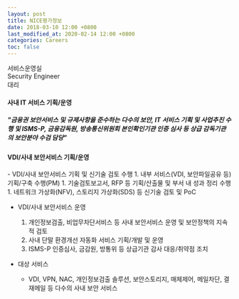 ```yaml
---
layout: post
title: NICE평가정보
date: 2018-03-10 12:00 +0800
last_modified_at: 2020-02-14 12:00 +0800
categories: Careers
toc: false
---
```

서비스운영실<br>Security Engineer<br>대리

#### 사내 IT 서비스 기획/운영

##### "금융권 보안서비스 및 규제사항을 준수하는 다수의 보안, IT 서비스 기획 및 사업추진  수행 및 ISMS-P, 금융감독원, 방송통신위원회 본인확인기관 인증 심사 등 상급 감독기관의 보안분야 수검 담당"

<h4>VDI/사내 보안서비스 기획/운영</h4>
- VDI/사내 보안서비스 기획 및 신기술 검토 수행
    1. 내부 서비스(VDI, 보안파일공유 등) 기획/구축 수행(PM)
    1. 기술검토보고서, RFP 등 기획/산출물 및 부서 내 성과 정리 수행
    1. 네트워크 가상화(NFV), 스토리지 가상화(SDS) 등 신기술 검토 및 PoC

- VDI/사내 보안서비스 운영
    1. 개인정보검출, 비업무차단서비스 등 사내 보안서비스 운영 및 보안정책의 지속적 검토
    1. 사내 단말 환경개선 자동화 서비스 기획/개발 및 운영
    1. ISMS-P 인증심사, 금감원, 방통위 등 상급기관 감사 대응/취약점 조치

- 대상 서비스
  * VDI, VPN, NAC, 개인정보검출 솔루션, 보안스토리지, 매체제어, 메일차단, 결재메일 등 다수의 사내 보안 서비스